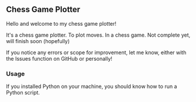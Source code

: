 ## Chess Game Plotter

Hello and welcome to my chess game plotter!

It's a chess game plotter. To plot moves. In a chess game. Not complete yet, will finish soon (hopefully)

If you notice any errors or scope for improvement, let me know, either with the Issues function on GitHub or personally!

### Usage

If you installed Python on your machine, you should know how to run a Python script.
